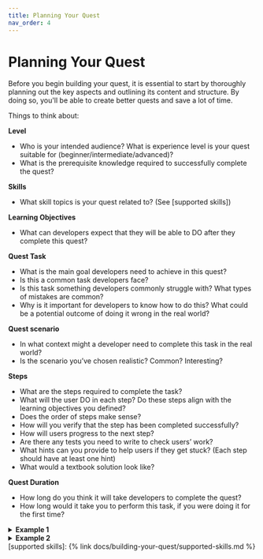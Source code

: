 ```yaml
---
title: Planning Your Quest
nav_order: 4
---
```


# Planning Your Quest

Before you begin building your quest, it is essential to start by thoroughly planning out the key aspects and outlining its content and structure. By doing so, you'll be able to create better quests and save a lot of time. 

Things to think about: 

**Level**

- Who is your intended audience? What is experience level is your quest suitable for (beginner/intermediate/advanced)?
- What is the prerequisite knowledge required to successfully complete the quest?

**Skills** 
- What skill topics is your quest related to? (See [supported skills])

**Learning Objectives**
- What can developers expect that they will be able to DO after they complete this quest?

**Quest Task**

- What is the main goal developers need to achieve in this quest?
- Is this a common task developers face?
- Is this task something developers commonly struggle with? What types of mistakes are common?
- Why is it important for developers to know how to do this? What could be a potential outcome of doing it wrong in the real world?

**Quest scenario** 

- In what context might a developer need to complete this task in the real world?
- Is the scenario you’ve chosen realistic? Common? Interesting?

**Steps** 

- What are the steps required to complete the task?
- What will the user DO in each step? Do these steps align with the learning objectives you defined? 
- Does the order of steps make sense?
- How will you verify that the step has been completed successfully?
- How will users progress to the next step? 
- Are there any tests you need to write to check users’ work?
- What hints can you provide to help users if they get stuck? (Each step should have at least one hint)
- What would a textbook solution look like?

**Quest Duration** 

- How long do you think it will take developers to complete the quest?
- How long would it take you to perform this task, if you were doing it for the first time?


<details markdown="block">
  <summary>
    <b>
    Example 1
    </b>
  </summary>
  {: .text-gamma .text-purple-100	}

**What we want users to learn:**
How do we do state management in React

**Prerequisites:**
Users should have Anythink system up and running (a full stack system with backend, frontend and DB)

**Task:**
User gets a new feature request to build, this feature needs some state to pass between a couple of components in the page

- **Step1:**
  - User gets a spec of the new UI component they need to build, first they just need to build the UI with simple internal state
  - How do users pass to the next step: user opens a PR, in the PR we run some tests that the component exists and function properly (with unit test)

- **Step 2:**
  - We saw that there’s a bug and when users change a state in this component, they also need to change another component’s state in the page. First install the library that we use so we’ll later be able to use it.
  - How do users pass to the next step: user opens a PR with the new lib in the package.json

- **Step 3:**	

  - Now they need to fix the page state accordingly and make the two components communicate using the library we just installed.
  - How do users pass to the next step: User opens a new PR and we run a UI test to see that when clicking in 1 place it affects the other.

</details>

<details markdown="block">
  <summary>
    <b>
    Example 2
    </b>
  </summary>
  {: .text-gamma .text-purple-100	}

**What we want users to learn:**
A better understanding of data modeling and dependencies

**Prerequisites:**
Users should have Anythink system up and running (a full stack system wih backend, frontend and DB)

**Task:**
User needs to add a new feature where each item should have a score based on the reviews

- **Step1:**
  - Each item’s review should have a score
  - How do users pass to the next step: user opens a PR, in the PR we run some tests that the model has the new field


- **Step 2:**
    - Calculate the item’s score based on it’s reviews’ score, this have many edge cases (why if a review was deleted or changed) and a question of performance (when do we calculate the overall score)
    - How do users pass to the next step: user opens a PR, in the PR we run some tests that the model has the new field and it calculated properly


- **Step 3:**	
  - Open the score to the API and show it in the UI

  - How do users pass to the next step: User opens a new PR and we run a UI test


</details>
[supported skills]: {% link docs/building-your-quest/supported-skills.md %}
